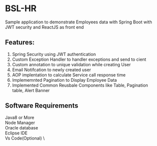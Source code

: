 # BSL-HR

Sample application to demonstrate Employees data with Spring Boot with JWT security and ReactJS as front end

Features:
---------
  1. Spring Security using JWT authentication
  2. Custom Exception Handler to handler exceptions and send to cient
  3. Custom annotation to unique validation while creating User
  4. Email Notifcation to newly created user
  5. AOP implentation to calculate Service call response time
  6. Implememnted Pagination to Display Employee Data
  7. Implemented Common Reusbale Components like Table, Pagination table, Alert Banner 
  
Software Requirements
----------------------
  Java8 or More \
  Node Manager \
  Oracle database \
  Eclipse IDE \
  Vs Code(Optional) \


  
